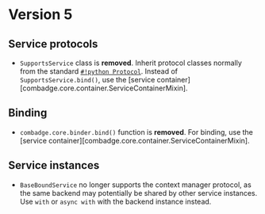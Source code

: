 # Version 5

## Service protocols

- `SupportsService` class is **removed**. Inherit protocol classes normally from the standard [`#!python Protocol`](https://docs.python.org/3/library/typing.html#typing.Protocol). Instead of `SupportsService.bind()`, use the [service container][combadge.core.container.ServiceContainerMixin].

## Binding

- `combadge.core.binder.bind()` function is **removed**. For binding, use the [service container][combadge.core.container.ServiceContainerMixin].

## Service instances

- `BaseBoundService` no longer supports the context manager protocol, as the same backend may potentially be shared by other service instances. Use `with` or `async with` with the backend instance instead.
